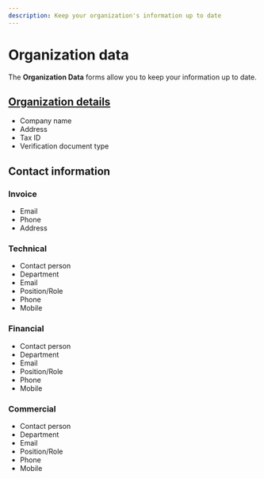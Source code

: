 ```yaml
---
description: Keep your organization's information up to date
---
```

# Organization data

The **Organization Data** forms allow you to keep your information up to date.

## [Organization details](https://portal.emnify.com/organisation-settings/details)

- Company name
- Address
- Tax ID
- Verification document type

## Contact information

### Invoice

- Email
- Phone
- Address

### Technical

- Contact person
- Department
- Email
- Position/Role
- Phone
- Mobile

### Financial

- Contact person
- Department
- Email
- Position/Role
- Phone
- Mobile

### Commercial

- Contact person
- Department
- Email
- Position/Role
- Phone
- Mobile
